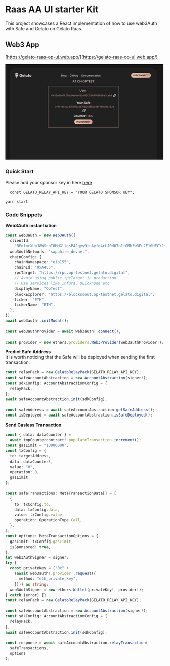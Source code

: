 # Raas AA UI starter Kit

This project showcases a React implementation of how to use web3Auth with Safe and Gelato on Gelato Raas.

## Web3 App

[https://gelato-raas-op-ui.web.app/](https://gelato-raas-op-ui.web.app/)

 <img src="docs/ui.png" width="500"/>

### Quick Start

Please add your sponsor key in here [here](/src/components/App/index.tsx#32) :

```
  const GELATO_RELAY_API_KEY = "YOUR GELATO SPONSOR KEY";
```

```
yarn start
```

### Code Snippets

**Web3Auth instantiation**

```typescript
const web3auth = new Web3Auth({
  clientId:
    "BFolnrXUpJ8WScbI0MHGllgsP4Jgyy9tuAyfd4rLJ0d07b1iGMhZw3Eu2E10HECY2KIqYczag4_Z4q7KsEojUWU", // get it from Web3Auth Dashboard
  web3AuthNetwork: "sapphire_devnet",
  chainConfig: {
    chainNamespace: "eip155", 
    chainId: "0xA455",
    rpcTarget: "https://rpc.op-testnet.gelato.digital",
    // Avoid using public rpcTarget in production.
    // Use services like Infura, Quicknode etc
    displayName: "OpTest",
    blockExplorer: "https://blockscout.op-testnet.gelato.digital",
    ticker: "ETH",
    tickerName: "ETH",
  },
});
await web3auth!.initModal();

const web3authProvider = await web3auth!.connect();

const provider = new ethers.providers.Web3Provider(web3authProvider!);
```

**Predict Safe Address**  
It is worth noticing that the Safe will be deployed when sending the first transaction.

```typescript
const relayPack = new GelatoRelayPack(GELATO_RELAY_API_KEY);
const safeAccountAbstraction = new AccountAbstraction(signer!);
const sdkConfig: AccountAbstractionConfig = {
  relayPack,
};
await safeAccountAbstraction.init(sdkConfig);

const safeAddress = await safeAccountAbstraction.getSafeAddress();
const isDeployed = await safeAccountAbstraction.isSafeDeployed();
```

**Send Gasless Transaction**

```typescript
const { data: dataCounter } =
  await tmpCountercontract!.populateTransaction.increment();
const gasLimit = "10000000";
const txConfig = {
  to: targetAddress,
  data: dataCounter!,
  value: "0",
  operation: 0,
  gasLimit,
};

const safeTransactions: MetaTransactionData[] = [
  {
    to: txConfig.to,
    data: txConfig.data,
    value: txConfig.value,
    operation: OperationType.Call,
  },
];
const options: MetaTransactionOptions = {
  gasLimit: txConfig.gasLimit,
  isSponsored: true,
};
let web3AuthSigner = signer;
try {
  const privateKey = ("0x" +
    (await web3auth!.provider!.request({
      method: "eth_private_key",
    }))) as string;
  web3AuthSigner = new ethers.Wallet(privateKey!, provider!);
} catch (error) {}
const relayPack = new GelatoRelayPack(GELATO_RELAY_API_KEY);

const safeAccountAbstraction = new AccountAbstraction(signer!);
const sdkConfig: AccountAbstractionConfig = {
  relayPack,
};
await safeAccountAbstraction.init(sdkConfig);

const response = await safeAccountAbstraction.relayTransaction(
  safeTransactions,
  options
);
```
